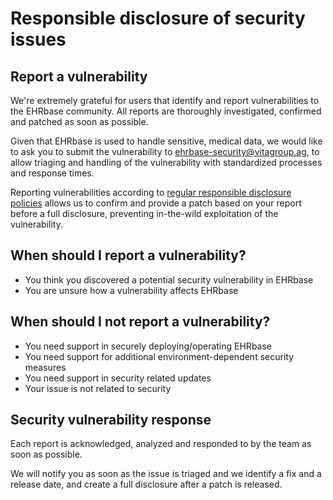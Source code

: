 # Responsible disclosure of security issues

## Report a vulnerability

We're extremely grateful for users that identify and report vulnerabilities to the EHRbase community. All reports are thoroughly investigated, confirmed and patched as soon as possible.

Given that EHRbase is used to handle sensitive, medical data, we would like to ask you to submit the vulnerability to [ehrbase-security@vitagroup.ag](mailto:ehrbase-security@vitagroup.ag), to allow triaging and handling of the vulnerability with standardized processes and response times.

Reporting vulnerabilities according to [regular responsible disclosure policies](https://www.bugcrowd.com/resource/what-is-responsible-disclosure/) allows us to confirm and provide a patch based on your report before a full disclosure, preventing in-the-wild exploitation of the vulnerability.

## When should I report a vulnerability?

- You think you discovered a potential security vulnerability in EHRbase
- You are unsure how a vulnerability affects EHRbase

## When should I **not** report a vulnerability?

- You need support in securely deploying/operating EHRbase
- You need support for additional environment-dependent security measures
- You need support in security related updates
- Your issue is not related to security

## Security vulnerability response

Each report is acknowledged, analyzed and responded to by the team as soon as possible.

We will notify you as soon as the issue is triaged and we identify a fix and a release date, and create a full disclosure after a patch is released.
